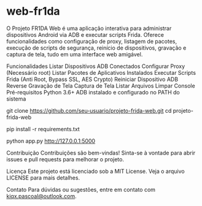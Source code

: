 # web-fr1da
O Projeto FR1DA Web é uma aplicação interativa para administrar dispositivos Android via ADB e executar scripts Frida. Oferece funcionalidades como configuração de proxy, listagem de pacotes, execução de scripts de segurança, reinício de dispositivos, gravação e captura de tela, tudo em uma interface web amigável.

Funcionalidades
Listar Dispositivos ADB Conectados
Configurar Proxy (Necessário root)
Listar Pacotes de Aplicativos Instalados
Executar Scripts Frida (Anti Root, Bypass SSL, AES Crypto)
Reiniciar Dispositivo
ADB Reverse
Gravação de Tela
Captura de Tela
Listar Arquivos
Limpar Console
Pré-requisitos
Python 3.6+
ADB instalado e configurado no PATH do sistema

git clone https://github.com/seu-usuario/projeto-frida-web.git
cd projeto-frida-web

pip install -r requirements.txt

python app.py
http://127.0.0.1:5000

Contribuição
Contribuições são bem-vindas! Sinta-se à vontade para abrir issues e pull requests para melhorar o projeto.

Licença
Este projeto está licenciado sob a MIT License. Veja o arquivo LICENSE para mais detalhes.

Contato
Para dúvidas ou sugestões, entre em contato com kiqx.pascoal@outlook.com.
